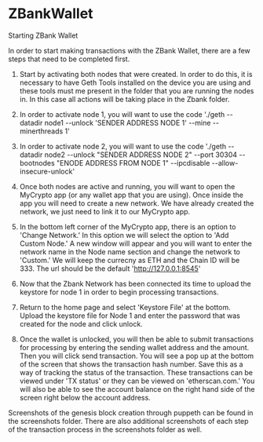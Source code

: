 # ZBankWallet

Starting ZBank Wallet

In order to start making transactions with the ZBank Wallet, there are a few steps that need to be completed first.

1. Start by activating both nodes that were created.  In order to do this, it is necessary to have Geth Tools installed on the device you are using and these tools must me present in the folder that you are running the nodes in.  In this case all actions will be taking place in the Zbank folder.

2. In order to activate node 1, you will want to use the code './geth --datadir node1 --unlock 'SENDER ADDRESS NODE 1' --mine --minerthreads 1'
3. In order to activate node 2, you will want to use the code './geth --datadir node2 --unlock "SENDER ADDRESS NODE 2" --port 30304 --bootnodes "ENODE ADDRESS FROM NODE 1" --ipcdisable --allow-insecure-unlock'

4. Once both nodes are active and running, you will want to open the MyCrypto app (or any wallet app that you are using).  Once inside the app you will need to create a new network.  We have already created the network, we just need to link it to our MyCrypto app.  

5. In the bottom left corner of the MyCrypto app, there is an option to 'Change Network.'  In this option we will select the option to 'Add Custom Node.'  A new window will appear and you will want to enter the network name in the Node name section and change the network to 'Custom.'  We will keep the currecny as ETH and the Chain ID will be 333.  The url should be the default 'http://127.0.0.1:8545'

6. Now that the Zbank Network has been connected its time to upload the keystore for node 1 in order to begin processing transactions.

7.  Return to the home page and select 'Keystore File' at the bottom.  Upload the keystore file for Node 1 and enter the password that was created for the node and click unlock.

8. Once the wallet is unlocked, you will then be able to submit transactions for processing by entering the sending wallet address and the amount.  Then you will click send transaction.  You will see a pop up at the bottom of the screen that shows the transaction hash number.  Save this as a way of tracking the status of the transaction.  These transactions can be viewed under 'TX status' or they can be viewed on 'etherscan.com.'  You will also be able to see the account balance on the right hand side of the screen right below the account address.

Screenshots of the genesis block creation through puppeth can be found in the screenshots folder.  There are also additional screenshots of each step of the transaction process in the screenshots folder as well.

